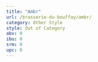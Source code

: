 ```yaml
---
title: "Ambr"
url: /brasserie-du-bouffay/ambr/
category: Other Style
style: Out of Category
abv: 0
ibu: 0
srm: 0
upc: 0
---
```


